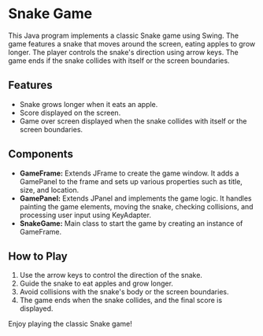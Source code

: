 # Snake Game

This Java program implements a classic Snake game using Swing. The game features a snake that moves around the screen, eating apples to grow longer. The player controls the snake's direction using arrow keys. The game ends if the snake collides with itself or the screen boundaries.

## Features
- Snake grows longer when it eats an apple.
- Score displayed on the screen.
- Game over screen displayed when the snake collides with itself or the screen boundaries.

## Components
- **GameFrame:** Extends JFrame to create the game window. It adds a GamePanel to the frame and sets up various properties such as title, size, and location.
- **GamePanel:** Extends JPanel and implements the game logic. It handles painting the game elements, moving the snake, checking collisions, and processing user input using KeyAdapter.
- **SnakeGame:** Main class to start the game by creating an instance of GameFrame.

## How to Play
1. Use the arrow keys to control the direction of the snake.
2. Guide the snake to eat apples and grow longer.
3. Avoid collisions with the snake's body or the screen boundaries.
4. The game ends when the snake collides, and the final score is displayed.

Enjoy playing the classic Snake game!

